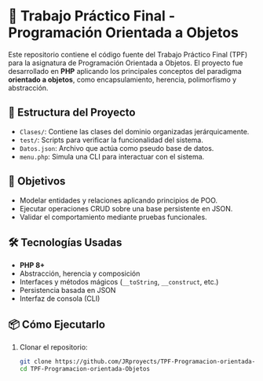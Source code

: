 # 📘 Trabajo Práctico Final - Programación Orientada a Objetos

Este repositorio contiene el código fuente del Trabajo Práctico Final (TPF) para la asignatura de Programación Orientada a Objetos. El proyecto fue desarrollado en **PHP** aplicando los principales conceptos del paradigma **orientado a objetos**, como encapsulamiento, herencia, polimorfismo y abstracción.

## 🧱 Estructura del Proyecto

- `Clases/`: Contiene las clases del dominio organizadas jerárquicamente.
- `test/`: Scripts para verificar la funcionalidad del sistema.
- `Datos.json`: Archivo que actúa como pseudo base de datos.
- `menu.php`: Simula una CLI para interactuar con el sistema.

## 🎯 Objetivos

- Modelar entidades y relaciones aplicando principios de POO.
- Ejecutar operaciones CRUD sobre una base persistente en JSON.
- Validar el comportamiento mediante pruebas funcionales.

## 🛠️ Tecnologías Usadas

- **PHP 8+**
- Abstracción, herencia y composición
- Interfaces y métodos mágicos (`__toString`, `__construct`, etc.)
- Persistencia basada en JSON
- Interfaz de consola (CLI)

## 📦 Cómo Ejecutarlo

1. Clonar el repositorio:

   ```bash
   git clone https://github.com/JRproyects/TPF-Programacion-orientada-Objetos.git
   cd TPF-Programacion-orientada-Objetos
